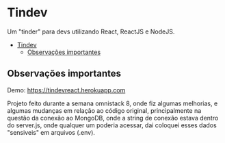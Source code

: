 # Tindev

Um "tinder" para devs utilizando React, ReactJS e NodeJS.

<!-- TOC -->

- [Tindev](#tindev)
    - [Observações importantes](#observações-importantes)
<!-- /TOC -->

## Observações importantes

Demo: https://tindevreact.herokuapp.com

Projeto feito durante a semana omnistack 8, onde fiz algumas melhorias, e algumas mudanças em relação ao código original, principalmente na questão da conexão ao MongoDB, onde a string de conexão estava dentro do server.js, onde qualquer um poderia acessar, dai coloquei esses dados "sensiveis" em arquivos (.env).

